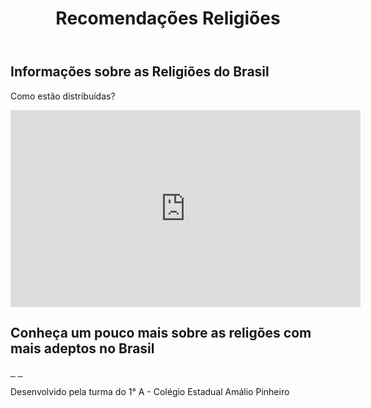 <!DOCTYPE html>
<html lang="pt-br">
<head>
    <meta charset="UTF-8">
    <meta name="viewport" content="width=device-width, initial-scale=1.0">
    <link rel="stylesheet" href="style.css">
    <title>Religiões</title>
</head>
<body>
    <header>
        <h1>Recomendações Religiões</h1>
    </header>
    <section>
        <div class="container1">
            <div class="chamada-texto">
                <h1>Informações sobre as Religiões do Brasil</h1>
                <p>Como estão distribuídas?</p>
            </div>  
            <div>
                <iframe width="560" height="315" src="https://www.youtube.com/embed/9jc_VvSN-9U?si=dIhehjK9xJJOJqe1" title="YouTube video player" frameborder="0" allow="accelerometer; autoplay; clipboard-write; encrypted-media; gyroscope; picture-in-picture; web-share" referrerpolicy="strict-origin-when-cross-origin" allowfullscreen></iframe>
            </div>
            </div>
    </section>
    <section>
        <div class="chamada-texto2">
            <h2>Conheça um pouco mais sobre as religões com mais adeptos no Brasil</h2>
        </div>
    </section>
    <section>
        <div class="categoria-videos">
            <a href="https://www.youtube.com/watch?v=iqjBO4R9YKo&t=344s">
                <img src="https://img.youtube.com/vi/iqjBO4R9YKo/maxresdefault.jpg" alt="">
            </a>
            <a href="https://www.youtube.com/watch?v=6JbeUhHmhDA">
                <a href="https://www.youtube.com/watch?v=iYU8z3t7vZE">
                    <img src="https://img.youtube.com/vi/iYU8z3t7vZE/maxresdefault.jpg" alt="">
                </a>
                <img src="https://img.youtube.com/vi/6JbeUhHmhDA/maxresdefault.jpg" alt="">
            </a>
            <a href="https://www.youtube.com/watch?v=EWhivtmkH8g">
                <img src="https://img.youtube.com/vi/EWhivtmkH8g/maxresdefault.jpg" alt="">
            </a>
            <a href="https://www.youtube.com/watch?v=q2V_9xzHiy8">
                <img src="https://img.youtube.com/vi/q2V_9xzHiy8/maxresdefault.jpg" alt="">
            </a>
            <a href="https://www.youtube.com/watch?v=cQFQDXGkVTw">
                <img src="https://img.youtube.com/vi/cQFQDXGkVTw/maxresdefault.jpg" alt="">
            </a>
    </section>
    <footer class="rodape">
        <p>Desenvolvido pela turma do 1° A - Colégio Estadual Amálio Pinheiro</p>
    </footer>
</body>
</html>
